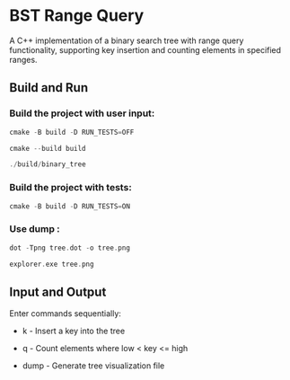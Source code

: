 # BST Range Query

A C++ implementation of a binary search tree with range query functionality, supporting key insertion and counting elements in specified ranges.

## Build and Run

### Build the project with user input:
```c
cmake -B build -D RUN_TESTS=OFF

cmake --build build

./build/binary_tree
```
### Build the project with tests:
```c
cmake -B build -D RUN_TESTS=ON
```
### Use dump :
```c
dot -Tpng tree.dot -o tree.png

explorer.exe tree.png
```

## Input and Output
Enter commands sequentially:

- k  <key> - Insert a key into the tree

- q <low> <high> - Count elements where low < key <= high

- dump - Generate tree visualization file
